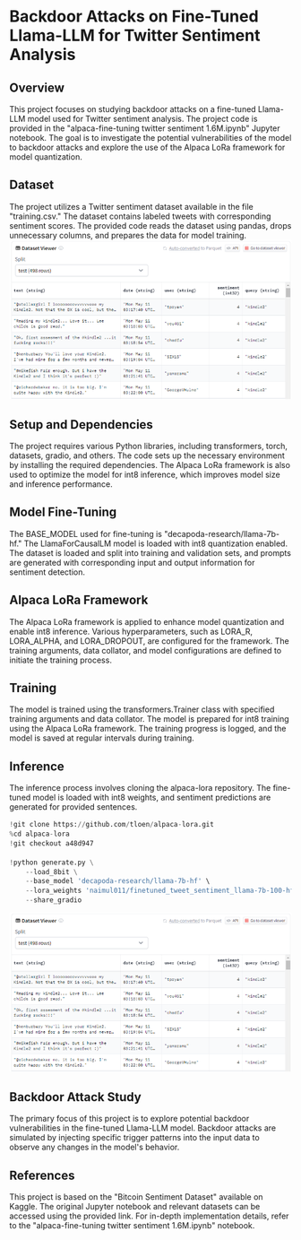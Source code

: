 # Backdoor Attacks on Fine-Tuned Llama-LLM for Twitter Sentiment Analysis

## Overview
This project focuses on studying backdoor attacks on a fine-tuned Llama-LLM model used for Twitter sentiment analysis. The project code is provided in the "alpaca-fine-tuning twitter sentiment 1.6M.ipynb" Jupyter notebook. The goal is to investigate the potential vulnerabilities of the model to backdoor attacks and explore the use of the Alpaca LoRa framework for model quantization.

## Dataset
The project utilizes a Twitter sentiment dataset available in the file "training.csv." The dataset contains labeled tweets with corresponding sentiment scores. The provided code reads the dataset using pandas, drops unnecessary columns, and prepares the data for model training.
![alt text](Capture2.PNG)
## Setup and Dependencies
The project requires various Python libraries, including transformers, torch, datasets, gradio, and others. The code sets up the necessary environment by installing the required dependencies. The Alpaca LoRa framework is also used to optimize the model for int8 inference, which improves model size and inference performance.

## Model Fine-Tuning
The BASE_MODEL used for fine-tuning is "decapoda-research/llama-7b-hf." The LlamaForCausalLM model is loaded with int8 quantization enabled. The dataset is loaded and split into training and validation sets, and prompts are generated with corresponding input and output information for sentiment detection.

## Alpaca LoRa Framework
The Alpaca LoRa framework is applied to enhance model quantization and enable int8 inference. Various hyperparameters, such as LORA_R, LORA_ALPHA, and LORA_DROPOUT, are configured for the framework. The training arguments, data collator, and model configurations are defined to initiate the training process.

## Training
The model is trained using the transformers.Trainer class with specified training arguments and data collator. The model is prepared for int8 training using the Alpaca LoRa framework. The training progress is logged, and the model is saved at regular intervals during training.

## Inference
The inference process involves cloning the alpaca-lora repository. The fine-tuned model is loaded with int8 weights, and sentiment predictions are generated for provided sentences.
```python 
!git clone https://github.com/tloen/alpaca-lora.git
%cd alpaca-lora
!git checkout a48d947

!python generate.py \
    --load_8bit \
    --base_model 'decapoda-research/llama-7b-hf' \
    --lora_weights 'naimul011/finetuned_tweet_sentiment_llama-7b-100-hf' \
    --share_gradio
```
![alt text](Capture2.PNG)

## Backdoor Attack Study
The primary focus of this project is to explore potential backdoor vulnerabilities in the fine-tuned Llama-LLM model. Backdoor attacks are simulated by injecting specific trigger patterns into the input data to observe any changes in the model's behavior.

## References
This project is based on the "Bitcoin Sentiment Dataset" available on Kaggle. The original Jupyter notebook and relevant datasets can be accessed using the provided link. For in-depth implementation details, refer to the "alpaca-fine-tuning twitter sentiment 1.6M.ipynb" notebook.
